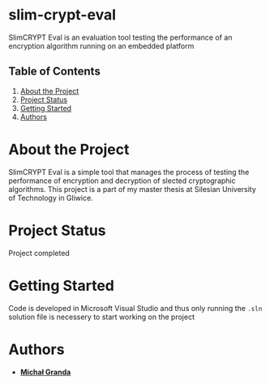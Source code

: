 # slim-crypt-eval
SlimCRYPT Eval is an evaluation tool testing the performance of an encryption algorithm running on an embedded platform

## Table of Contents
1. [About the Project](#about-the-project)
2. [Project Status](#project-status)
3. [Getting Started](#getting-started)
4. [Authors](#authors)

# About the Project

SlimCRYPT Eval is a simple tool that manages the process of testing the performance of encryption and decryption of slected cryptographic algorithms. This project is a part of my master thesis at Silesian University of Technology in Gliwice.

# Project Status

Project completed

# Getting Started

Code is developed in Microsoft Visual Studio and thus only running the `.sln` solution file is necessery to start working on the project

# Authors

* **[Michał Granda](https://github.com/majcoch)**
